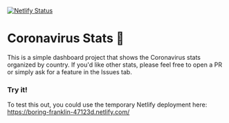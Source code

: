 [![Netlify Status](https://api.netlify.com/api/v1/badges/b9b6e953-19ad-420a-bf8c-f8da0318b456/deploy-status)](https://app.netlify.com/sites/boring-franklin-47123d/deploys)

# Coronavirus Stats 🦠

This is a simple dashboard project that shows the Coronavirus stats organized by country. If you'd like other stats, please feel free to open a PR or simply ask for a feature in the Issues tab.

### Try it!

To test this out, you could use the temporary Netlify deployment here: https://boring-franklin-47123d.netlify.com/
